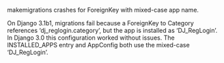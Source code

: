 makemigrations crashes for ForeignKey with mixed-case app name.

On Django 3.1b1, migrations fail because a ForeignKey to Category references ‘dj_reglogin.category’, but the app is installed as ‘DJ_RegLogin’. In Django 3.0 this configuration worked without issues. The INSTALLED_APPS entry and AppConfig both use the mixed-case ‘DJ_RegLogin’.